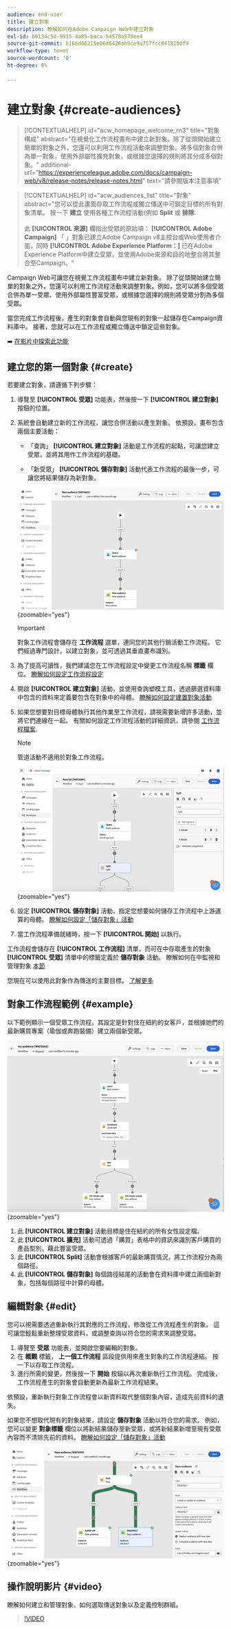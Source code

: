 ```yaml
---
audience: end-user
title: 建立對象
description: 瞭解如何在Adobe Campaign Web中建立對象
exl-id: b6134c5d-9915-4a85-baca-54578a570ee4
source-git-commit: b166d06215e06d6426ab9ce9a757fcc041810df9
workflow-type: tm+mt
source-wordcount: '0'
ht-degree: 0%

---
```


# 建立對象 {#create-audiences}

>[!CONTEXTUALHELP]
>id="acw_homepage_welcome_rn3"
>title="對象構成"
>abstract="在視覺化工作流程畫布中建立新對象。除了從頭開始建立簡單的對象之外，您還可以利用工作流程活動來調整對象。將多個對象合併為單一對象，使用外部屬性擴充對象，或根據您選擇的規則將其分成多個對象。"
>additional-url="https://experienceleague.adobe.com/docs/campaign-web/v8/release-notes/release-notes.html" text="請參閱版本注意事項"

>[!CONTEXTUALHELP]
>id="acw_audiences_list"
>title="對象"
>abstract="您可以從此畫面存取工作流程或獨立傳送中可鎖定目標的所有對象清單。 按一下 **建立** 使用各種工作流程活動(例如 **Split** 或 **排除**.<br/><br/>此 **[!UICONTROL 來源]** 欄指出受眾的原始項： **[!UICONTROL Adobe Campaign]** 「 」對象已建立Adobe Campaign v8主控台或Web使用者介面，同時 **[!UICONTROL Adobe Experience Platform：]** 已在Adobe Experience Platform中建立受眾，並使用Adobe來源和目的地整合將其整合至Campaign。"

<!--
[!CONTEXTUALHELP]
>id="acw_audiences_create_settings"
>title="Audience settings"
>abstract="Enter the name of the audience and additional options, then click the **Create Audience** button."-->

Campaign Web可讓您在視覺工作流程畫布中建立新對象。 除了從頭開始建立簡單的對象之外，您還可以利用工作流程活動來調整對象。例如，您可以將多個受眾合併為單一受眾、使用外部屬性豐富受眾，或根據您選擇的規則將受眾分割為多個受眾。

當您完成工作流程後，產生的對象會自動與您現有的對象一起儲存在Campaign資料庫中。 接著，您就可以在工作流程或獨立傳送中鎖定這些對象。

➡️ [在影片中探索此功能](#video)

## 建立您的第一個對象 {#create}

若要建立對象，請遵循下列步驟：

1. 導覽至 **[!UICONTROL 受眾]** 功能表，然後按一下 **[!UICONTROL 建立對象]** 按鈕的位置。

1. 系統會自動建立新的工作流程，讓您合併活動以產生對象。 依預設，畫布包含兩個主要活動：

   * 「查詢」 **[!UICONTROL 建立對象]** 活動是工作流程的起點，可讓您建立受眾，並將其用作工作流程的基礎。

   * 「新受眾」 **[!UICONTROL 儲存對象]** 活動代表工作流程的最後一步，可讓您將結果儲存為新對象。

   ![](assets/create-audience-blank.png){zoomable=&quot;yes&quot;}

   >[!IMPORTANT]
   >
   >對象工作流程會儲存在 **工作流程** 選單，連同您的其他行銷活動工作流程。 它們經過專門設計，以建立對象，並可透過其垂直畫布識別。

1. 為了提高可讀性，我們建議您在工作流程設定中變更工作流程名稱 **標籤** 欄位。 [瞭解如何設定工作流程設定](../workflows/workflow-settings.md)

1. 開啟 **[!UICONTROL 建立對象]** 活動，並使用查詢塑模工具，透過篩選資料庫中包含的資料來定義要包含在對象中的母體。 [瞭解如何設定建置對象活動](../workflows/activities/build-audience.md)

1. 如果您想要對目標母體執行其他作業至工作流程，請視需要新增許多活動，並將它們連線在一起。 有關如何設定工作流程活動的詳細資訊，請參閱 [工作流程檔案](../workflows/activities/about-activities.md).

   >[!NOTE]
   >
   >管道活動不適用於對象工作流程。

   ![](assets/audience-creation-canvas.png){zoomable=&quot;yes&quot;}

1. 設定 **[!UICONTROL 儲存對象]** 活動，指定您想要如何儲存工作流程中上游運算的母體。 [瞭解如何設定「儲存對象」活動](../workflows/activities/save-audience.md)

1. 當工作流程準備就緒時，按一下 **[!UICONTROL 開始]** 以執行。

工作流程會儲存在 **[!UICONTROL 工作流程]** 清單，而可在中存取產生的對象 **[!UICONTROL 受眾]** 清單中的標籤定義於 **儲存對象** 活動。 瞭解如何在中監視和管理對象 [本節](manage-audience.md)

您現在可以使用此對象作為傳送的主要目標。 [了解更多](add-audience.md)

## 對象工作流程範例 {#example}

以下範例顯示一個受眾工作流程，其設定是針對住在紐約的女客戶，並根據她們的最新購買專案（瑜伽或奔跑裝備）建立兩個新受眾。

![](assets/audiences-example.png){zoomable=&quot;yes&quot;}

1. 此 **[!UICONTROL 建立對象]** 活動目標是住在紐約的所有女性設定檔。
1. 此 **[!UICONTROL 擴充]** 活動可透過「購買」表格中的資訊來識別客戶購買的產品型別，藉此豐富受眾。
1. 此 **[!UICONTROL Split]** 活動會根據客戶的最新購買情況，將工作流程分為兩個路徑。
1. 此 **[!UICONTROL 儲存對象]** 每個路徑結尾的活動會在資料庫中建立兩個新對象，包括每個路徑中計算的母體。

## 編輯對象 {#edit}

您可以視需要透過重新執行其對應的工作流程，修改從工作流程產生的對象。 這可讓您輕鬆重新整理受眾資料，或調整查詢以符合您的需求來調整受眾。

1. 導覽至 **受眾** 功能表，並開啟您要編輯的對象。
1. 在 **概觀** 標籤， **上一個工作流程** 區段提供用來產生對象的工作流程連結。 按一下以存取工作流程。
1. 進行所需的變更，然後按一下 **開始** 按鈕以再次重新執行工作流程。 完成後，工作流程產生的對象會自動更新為最新工作流程結果。

依預設，重新執行對象工作流程會以新資料取代整個對象內容，造成先前資料的遺失。

如果您不想取代現有的對象結果，請設定 **儲存對象** 活動以符合您的需求。 例如，您可以變更 **對象標籤** 欄位以將新結果儲存至新受眾，或將新結果新增至現有受眾內容而不清除先前的資料。 [瞭解如何設定「儲存對象」活動](../workflows/activities/save-audience.md)

![](assets/edit-audience-save.png){zoomable=&quot;yes&quot;}

## 操作說明影片 {#video}

瞭解如何建立和管理對象、如何選取傳送對象以及定義控制群組。

>[!VIDEO](https://video.tv.adobe.com/v/3425861?quality=12)
